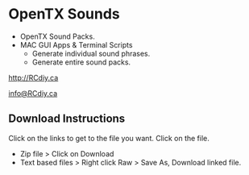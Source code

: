 # OpenTX Sounds
- OpenTX Sound Packs.
- MAC GUI Apps & Terminal Scripts
  - Generate individual sound phrases.
  - Generate entire sound packs.

http://RCdiy.ca

info@RCdiy.ca

## Download Instructions
Click on the links to get to the file you want. Click on the file.
- Zip file > Click on Download
- Text based files > Right click Raw > Save As, Download linked file.
